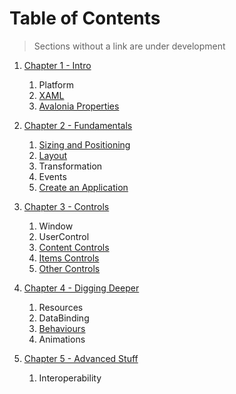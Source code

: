 # Table of Contents

> Sections without a link are under development

1. [Chapter 1 - Intro](#./Chapter-1/1_0_Intro.md)
   1. Platform
   2. [XAML](#/Chapter-1/1_2_XAML.md)
   3. [Avalonia Properties](#/Chapter-1/1_3_Avalonia_Properties.md)

2. [Chapter 2 - Fundamentals](#/Chapter-2/2_1_SizingPositioning.md)
   1. [Sizing and Positioning](#/Chapter-2/2_1_SizingPositioning.md)
   2. [Layout](#/Chapter-2/2_2_Layout.md)
   3. Transformation
   4. Events
   5. [Create an Application](#/Chapter-2/2_5_CreateApplication.md)

3. [Chapter 3 - Controls](#/Chapter-3/3_0_Controls.md)
   1. Window
   2. UserControl
   3. [Content Controls](#/Chapter-3/3_3_ContentControls.md)
   4. [Items Controls](#/Chapter-3/3_4_ItemsControls.md)
   5. [Other Controls](#/Chapter-3/3_5_OtherControls.md)

4. [Chapter 4 - Digging Deeper](#/Chapter-4/4_0_DiggingDeeper.md)
   1. Resources
   2. DataBinding
   3. [Behaviours](#/Chapter-4/4_3_Behaviours.md)
   4. Animations

5. [Chapter 5 - Advanced Stuff](#/Chapter-5/5_0_AdvancedStuff.md)
   1. Interoperability